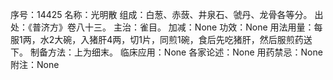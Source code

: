 序号：14425
名称：光明散
组成：白葱、赤蔹、井泉石、虢丹、龙骨各等分。
出处：《普济方》卷八十三。
主治：雀目。
加减：None
功效：None
用法用量：每服1两，水2大碗，入猪肝4两，切1片，同煎1碗，食后先吃猪肝，然后服煎药送下。
制备方法：上为细末。
临床应用：None
各家论述：None
用药禁忌：None
附注：None
